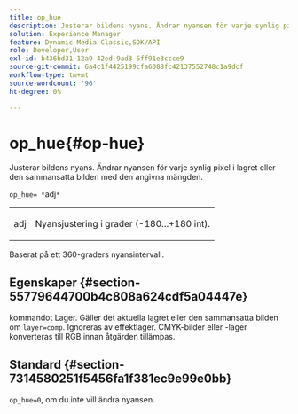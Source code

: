 ```yaml
---
title: op_hue
description: Justerar bildens nyans. Ändrar nyansen för varje synlig pixel i lagret eller den sammansatta bilden med den angivna mängden.
solution: Experience Manager
feature: Dynamic Media Classic,SDK/API
role: Developer,User
exl-id: b436bd31-12a9-42ed-9ad3-5ff91e3ccce9
source-git-commit: 6a4c1f4425199cfa6088fc42137552748c1a9dcf
workflow-type: tm+mt
source-wordcount: '96'
ht-degree: 0%

---
```


# op_hue{#op-hue}

Justerar bildens nyans. Ändrar nyansen för varje synlig pixel i lagret eller den sammansatta bilden med den angivna mängden.

`op_hue= *`adj`*`

<table id="simpletable_7DC7ABA384664BDDAA65B8DEEF7859A8"> 
 <tr class="strow"> 
  <td class="stentry"> <p><span class="varname"> adj</span> </p> </td> 
  <td class="stentry"> <p>Nyansjustering i grader (-180...+180 int). </p></td> 
 </tr> 
</table>

Baserat på ett 360-graders nyansintervall.

## Egenskaper {#section-55779644700b4c808a624cdf5a04447e}

kommandot Lager. Gäller det aktuella lagret eller den sammansatta bilden om `layer=comp`. Ignoreras av effektlager. CMYK-bilder eller -lager konverteras till RGB innan åtgärden tillämpas.

## Standard {#section-7314580251f5456fa1f381ec9e99e0bb}

`op_hue=0`, om du inte vill ändra nyansen.
